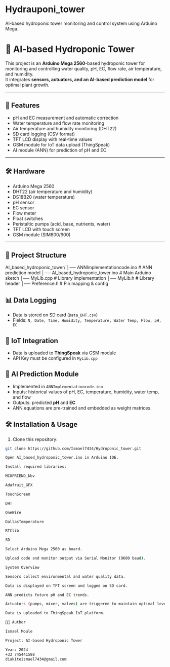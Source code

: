 # Hydrauponi_tower
AI-based hydroponic tower monitoring and control system using Arduino Mega.

# 🌱 AI-based Hydroponic Tower

This project is an **Arduino Mega 2560**-based hydroponic tower for monitoring and controlling water quality, pH, EC, flow rate, air temperature, and humidity.  
It integrates **sensors, actuators, and an AI-based prediction model** for optimal plant growth.

---

## 🚀 Features
- pH and EC measurement and automatic correction
- Water temperature and flow rate monitoring
- Air temperature and humidity monitoring (DHT22)
- SD card logging (CSV format)
- TFT LCD display with real-time values
- GSM module for IoT data upload (ThingSpeak)
- AI module (ANN) for prediction of pH and EC

---

## 🛠️ Hardware
- Arduino Mega 2560
- DHT22 (air temperature and humidity)
- DS18B20 (water temperature)
- pH sensor
- EC sensor
- Flow meter
- Float switches
- Peristaltic pumps (acid, base, nutrients, water)
- TFT LCD with touch screen
- GSM module (SIM800/900)

---

## 📂 Project Structure
AI_based_hydroponic_tower/
│── ANNImplementationcode.ino # ANN prediction model
│── AI_based_hydroponic_tower.ino # Main Arduino sketch
 │── MyLib.cpp # Library implementation
 │── MyLib.h # Library header
 │── Preference.h # Pin mapping & config
 
## 📊 Data Logging
- Data is stored on SD card (`Data_DHT.csv`)
- Fields: `N, Date, Time, Humidity, Temperature, Water Temp, Flow, pH, EC`

## 📡 IoT Integration
- Data is uploaded to **ThingSpeak** via GSM module  
- API Key must be configured in `MyLib.cpp`
  
## 🤖 AI Prediction Module
- Implemented in `ANNImplementationcode.ino`
- Inputs: historical values of pH, EC, temperature, humidity, water temp, and flow
- Outputs: predicted **pH** and **EC**
- ANN equations are pre-trained and embedded as weight matrices.
  
## 🛠️ Installation & Usage
1. Clone this repository:
 ```bash
 git clone https://github.com/Ismael7434/Hydroponic_tower.git

Open AI_based_hydroponic_tower.ino in Arduino IDE.

Install required libraries:

MCUFRIEND_kbv

Adafruit_GFX

TouchScreen

DHT

OneWire

DallasTemperature

RTClib

SD

Select Arduino Mega 2560 as board.

Upload code and monitor output via Serial Monitor (9600 baud).

System Overview

Sensors collect environmental and water quality data.

Data is displayed on TFT screen and logged on SD card.

ANN predicts future pH and EC trends.

Actuators (pumps, mixer, valves) are triggered to maintain optimal levels.

Data is uploaded to ThingSpeak IoT platform.

👨‍💻 Author

Ismael Moule

Project: AI-based Hydroponic Tower

Year: 2024
+33 745441588
diakiteismael7434@gmail.com





